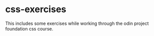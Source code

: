 # css-exercises
This includes some exercises while working through the odin project foundation css course.